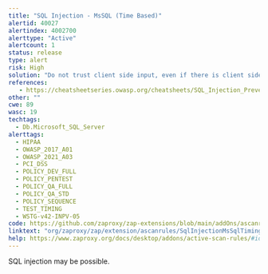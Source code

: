 ```yaml
---
title: "SQL Injection - MsSQL (Time Based)"
alertid: 40027
alertindex: 4002700
alerttype: "Active"
alertcount: 1
status: release
type: alert
risk: High
solution: "Do not trust client side input, even if there is client side validation in place. In general, type check all data on the server side. If the application uses JDBC, use PreparedStatement or CallableStatement, with parameters passed by '?' If the application uses ASP, use ADO Command Objects with strong type checking and parameterized queries. If database Stored Procedures can be used, use them. Do *not* concatenate strings into queries in the stored procedure, or use 'exec', 'exec immediate', or equivalent functionality! Do not create dynamic SQL queries using simple string concatenation. Escape all data received from the client. Apply an 'allow list' of allowed characters, or a 'deny list' of disallowed characters in user input. Apply the principle of least privilege by using the least privileged database user possible. In particular, avoid using the 'sa' or 'db-owner' database users. This does not eliminate SQL injection, but minimizes its impact. Grant the minimum database access that is necessary for the application."
references:
   - https://cheatsheetseries.owasp.org/cheatsheets/SQL_Injection_Prevention_Cheat_Sheet.html
other: ""
cwe: 89
wasc: 19
techtags: 
  - Db.Microsoft_SQL_Server
alerttags: 
  - HIPAA
  - OWASP_2017_A01
  - OWASP_2021_A03
  - PCI_DSS
  - POLICY_DEV_FULL
  - POLICY_PENTEST
  - POLICY_QA_FULL
  - POLICY_QA_STD
  - POLICY_SEQUENCE
  - TEST_TIMING
  - WSTG-v42-INPV-05
code: https://github.com/zaproxy/zap-extensions/blob/main/addOns/ascanrules/src/main/java/org/zaproxy/zap/extension/ascanrules/SqlInjectionMsSqlTimingScanRule.java
linktext: "org/zaproxy/zap/extension/ascanrules/SqlInjectionMsSqlTimingScanRule.java"
help: https://www.zaproxy.org/docs/desktop/addons/active-scan-rules/#id-40027
---
```

SQL injection may be possible.
